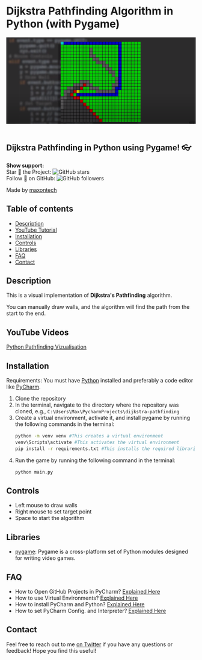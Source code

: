 # Dijkstra Pathfinding Algorithm in Python (with Pygame)

![Preview](/preview.png)
<br>
<br>

##  **Dijkstra Pathfinding** in **Python** using **Pygame**! 👓

**Show support:**
<br>
Star 🌟 the Project: ![GitHub stars](https://img.shields.io/github/stars/maxontech/dijkstra-pathfinding.svg?style=social&label=Star)
<br>
Follow 🤝 on GitHub: ![GitHub followers](https://img.shields.io/github/followers/maxontech.svg?style=social&label=Follow)
<br>

Made by [maxontech](https://twitter.com/max_on_tech)

## Table of contents

- [Description](#description)
- [YouTube Tutorial](#youtube-tutorial)
- [Installation](#installation)
- [Controls](#controls)
- [Libraries](#libraries)
- [FAQ](#faq)
- [Contact](#contact)

## Description

This is a visual implementation of **Dijkstra's Pathfinding** algorithm.

You can manually draw walls, and the algorithm will find the path from the start to the end.

## YouTube Videos

[Python Pathfinding Vizualisation](https://www.youtube.com/watch?v=QNpUN8gBeLY)

## Installation
Requirements: You must have [Python](https://www.python.org/downloads/) installed and preferably a code editor like [PyCharm](https://www.jetbrains.com/pycharm/download/).

1. Clone the repository 
2. In the terminal, navigate to the directory where the repository was cloned, e.g., `C:\Users\Max\PycharmProjects\dijkstra-pathfinding`
3. Create a virtual environment, activate it, and install pygame by running the following commands in the terminal:
    ```bash
    python -m venv venv #This creates a virtual environment
    venv\Scripts\activate #This activates the virtual environment
    pip install -r requirements.txt #This installs the required libraries
    ```
4. Run the game by running the following command in the terminal:
    ```bash
    python main.py
    ```

## Controls
- Left mouse to draw walls
- Right mouse to set target point
- Space to start the algorithm

## Libraries

- [pygame](https://www.pygame.org/news): Pygame is a cross-platform set of Python modules designed for writing video games.

## FAQ
- How to Open GitHub Projects in PyCharm? [Explained Here](https://youtu.be/cAnWazo5pFU)
- How to use Virtual Environments? [Explained Here](https://youtu.be/2P30W3TN4nI)
- How to install PyCharm and Python? [Explained Here](https://youtu.be/XsL8JDkH-ec)
- How to set PyCharm Config. and Interpreter? [Explained Here](https://youtu.be/OajNS-WHiUI)

## Contact

Feel free to reach out to me [on Twitter](https://twitter.com/max_on_tech) if you have any questions or feedback! Hope you find this useful!